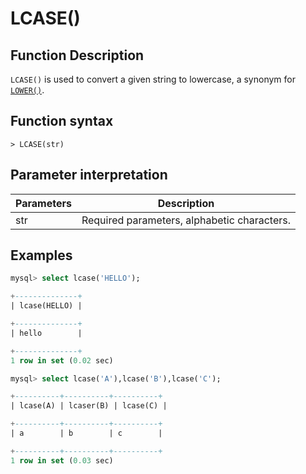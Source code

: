 # **LCASE()**

## **Function Description**

`LCASE()` is used to convert a given string to lowercase, a synonym for [`LOWER()`](lower.md).

## **Function syntax**

```
> LCASE(str)
```

## **Parameter interpretation**

| Parameters | Description |
| ---- | ---- |
| str | Required parameters, alphabetic characters. |

## **Examples**

```sql
mysql> select lcase('HELLO');

+--------------+
| lcase(HELLO) |

+--------------+
| hello        |

+--------------+
1 row in set (0.02 sec)

mysql> select lcase('A'),lcase('B'),lcase('C');

+----------+----------+----------+
| lcase(A) | lcaser(B) | lcase(C) |

+----------+----------+----------+
| a        | b        | c        |

+----------+----------+----------+
1 row in set (0.03 sec)
```
